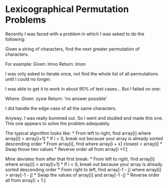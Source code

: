 #  Lexicographical Permutation Problems

Recently I was faced with a problem in which I was asked to do the following:

Given a string of characters, find the next greater permutation of characters.

For example:
    Given: lmno
    Return: lmon

I was only asked to iterate once, not find the whole list of all permutations until I could no longer.

I was able to get it to work in about 90% of test cases... But I failed on one:

Where:
    Given: zyxw
    Return: 'no answer possible'

I did handle the edge case of all the same characters.

Anyway. I was really bummed out. So I went and studied and made this one. This one appears to solve the problem adequately.

The typical algorithm looks like:
    * From left to right, find array[i] where array[i] < array[i+1]
        * If i < 0, break out because your array is already sorted descending order
    * From array[i], find where array[i + x] closest < array[i]
    * Swap those two values
    * Reverse order all from array[i +1:]

Mine deviates from after that first break: 
    * From left to right, find array[i] where array[i] < array[i+1]
    * If i < 0, break out because your array is already sorted descending order
    * From right to left, find array[-1 - j] where array[i] > array[-1 - j]
    * Swap the values of array[i] and array[-1 -j]
    * Reverse order all from array[i + 1:]